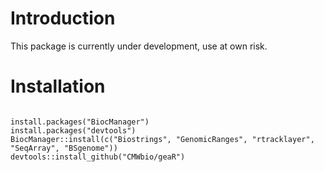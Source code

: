 # Introduction
This package is currently under development, use at own risk. 



# Installation

```

install.packages("BiocManager")
install.packages("devtools")
BiocManager::install(c("Biostrings", "GenomicRanges", "rtracklayer", "SeqArray", "BSgenome"))
devtools::install_github("CMWbio/geaR")

```
